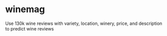 # winemag

Use 130k wine reviews with variety, location, winery, price, and description to predict wine reviews
